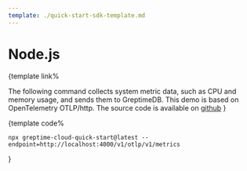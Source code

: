 ```yaml
---
template: ./quick-start-sdk-template.md
---
```

# Node.js

<docs-template>

{template link%
<!--@include: ./prerequisites.md-->
The following command collects system metric data, such as CPU and memory usage, and sends them to GreptimeDB. This demo is based on OpenTelemetry OTLP/http. The source code is available on [github](https://github.com/GreptimeCloudStarters/quick-start-node-js)
}

{template code%
```shell
npx greptime-cloud-quick-start@latest --endpoint=http://localhost:4000/v1/otlp/v1/metrics
```
}

</docs-template>
